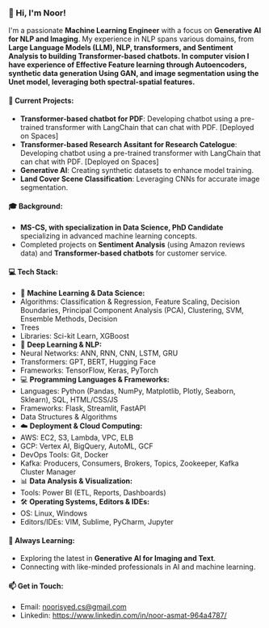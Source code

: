 

### 👋 Hi, I'm Noor!

I'm a passionate **Machine Learning Engineer** with a focus on **Generative AI for NLP and Imaging**. My experience in NLP spans various domains, from **Large Language Models (LLM), NLP, transformers, and Sentiment Analysis to building Transformer-based chatbots. In computer vision I have experience of Effective Feature learning through Autoencoders, synthetic data generation Using GAN, and image segmentation using the Unet model, leveraging both spectral-spatial features.**

#### 🔬 Current Projects:
- **Transformer-based chatbot for PDF**: Developing chatbot using a pre-trained transformer with LangChain that can chat with PDF. [Deployed on Spaces]
- **Transformer-based Research Assitant for Research Catelogue**: Developing chatbot using a pre-trained transformer with LangChain that can chat with PDF.  [Deployed on Spaces]
- **Generative AI**: Creating synthetic datasets to enhance model training.
- **Land Cover Scene Classification**: Leveraging CNNs for accurate image segmentation.

#### 🎓 Background:
- **MS-CS, with specialization in Data Science, PhD Candidate** specializing in advanced machine learning concepts.
- Completed projects on **Sentiment Analysis** (using Amazon reviews data) and **Transformer-based chatbots** for customer service.

#### 💻 Tech Stack:
- 🌟 **Machine Learning & Data Science:**
- Algorithms: Classification & Regression, Feature Scaling, Decision Boundaries, Principal Component Analysis (PCA), Clustering, SVM, Ensemble Methods, Decision
- Trees
- Libraries: Sci-kit Learn, XGBoost
- 🤖 **Deep Learning & NLP:**
- Neural Networks: ANN, RNN, CNN, LSTM, GRU
- Transformers: GPT, BERT, Hugging Face
- Frameworks: TensorFlow, Keras, PyTorch
- 💻 **Programming Languages & Frameworks:**
- Languages: Python (Pandas, NumPy, Matplotlib, Plotly, Seaborn, Sklearn), SQL, HTML/CSS/JS
- Frameworks: Flask, Streamlit, FastAPI
- Data Structures & Algorithms
- ☁️ **Deployment & Cloud Computing:**
- AWS: EC2, S3, Lambda, VPC, ELB
- GCP: Vertex AI, BigQuery, AutoML, GCF
- DevOps Tools: Git, Docker
- Kafka: Producers, Consumers, Brokers, Topics, Zookeeper, Kafka Cluster Manager
- 📊 **Data Analysis & Visualization:**
- Tools: Power BI (ETL, Reports, Dashboards)
- 🛠️ **Operating Systems, Editors & IDEs:**
- OS: Linux, Windows
- Editors/IDEs: VIM, Sublime, PyCharm, Jupyter


#### 🌱 Always Learning:
- Exploring the latest in **Generative AI for Imaging and Text**.
- Connecting with like-minded professionals in AI and machine learning.

#### 📫 Get in Touch:
- Email: noorisyed.cs@gmail.com
- Linkedin: https://www.linkedin.com/in/noor-asmat-964a4787/ 


